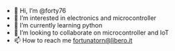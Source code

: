 - 👋 Hi, I’m @forty76
- 👀 I’m interested in electronics and microcontroller
- 🌱 I’m currently learning python
- 💞️ I’m looking to collaborate on microcontroller and IoT
- 📫 How to reach me fortunatorn@libero.it

<!---
forty76/forty76 is a ✨ special ✨ repository because its `README.md` (this file) appears on your GitHub profile.
You can click the Preview link to take a look at your changes.
--->
